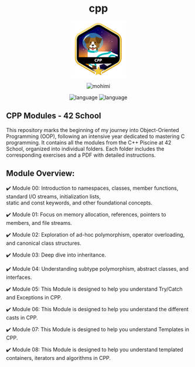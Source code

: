 <h1 align="center">cpp </h1>
<p align="center">
  <a href="https://github.com/mohimi-coder/cpp">
    <img src="https://raw.githubusercontent.com/mohimi-coder/1337_badges/refs/heads/master/cppm.png">
  </a>
</p>

<p align="center">
  <img src="https://github.com/BaBreton/42-Get_next_line/assets/124448529/43a36b92-4c44-4c58-b03c-b18903712b45" alt="mohimi" />
</p>
<p align="center">
  <img src="https://img.shields.io/badge/Language-C++-blue" alt="language" />
  <img src="https://img.shields.io/badge/Mark-100/100-green" alt="language" />
</p>


## CPP Modules - 42 School

This repository marks the beginning of my journey into Object-Oriented Programming (OOP), following an intensive year dedicated to mastering C programming. 
It contains all the modules from the C++ Piscine at 42 School, organized into individual folders. Each folder includes the corresponding exercises and a PDF with detailed instructions.

## Module Overview:

  ✔️ Module 00: Introduction to namespaces, classes, member functions, standard I/O streams, initialization lists,   
     static and const keywords, and other foundational concepts.
  
  ✔️ Module 01: Focus on memory allocation, references, pointers to members, and file streams.
  
  ✔️ Module 02: Exploration of ad-hoc polymorphism, operator overloading, and canonical class structures.
  
  ✔️ Module 03: Deep dive into inheritance.
  
  ✔️ Module 04: Understanding subtype polymorphism, abstract classes, and interfaces.

  ✔️ Module 05: This Module is designed to help you understand Try/Catch and Exceptions in CPP.

  ✔️ Module 06: This Module is designed to help you understand the different casts in CPP.

  ✔️ Module 07: This Module is designed to help you understand Templates in CPP.

  ✔️ Module 08: This Module is designed to help you understand templated containers, iterators and algorithms in CPP.

